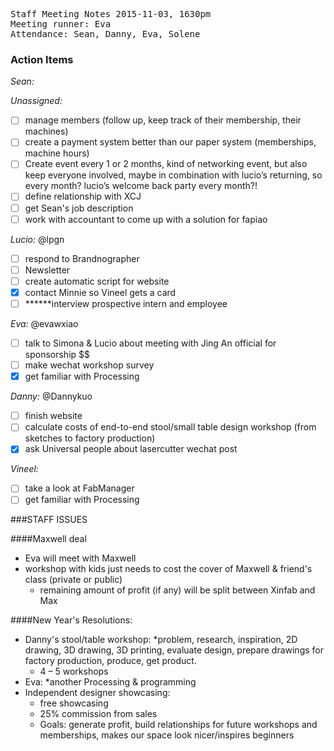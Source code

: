 <pre>
Staff Meeting Notes 2015-11-03, 1630pm
Meeting runner: Eva
Attendance: Sean, Danny, Eva, Solene
</pre>

### Action Items

*Sean:*

*Unassigned:*
- [ ] manage members (follow up, keep track of their membership, their machines)
- [ ] create a payment system better than our paper system (memberships, machine hours)
- [ ] Create event every 1 or 2 months, kind of networking event, but also keep everyone involved, maybe in combination with lucio’s returning, so every month? lucio’s welcome back party every month?!
- [ ] define relationship with XCJ
- [ ] get Sean's job description
- [ ] work with accountant to come up with a solution for fapiao

*Lucio:* @lpgn
- [ ] respond to Brandnographer
- [ ] Newsletter
- [ ] create automatic script for website
- [x] contact Minnie so Vineel gets a card
- [ ] ******interview prospective intern and employee

*Eva:* @evawxiao
- [ ] talk to Simona & Lucio about meeting with Jing An official for sponsorship $$
- [ ] make wechat workshop survey
- [x] get familiar with Processing

*Danny:* @Dannykuo
- [ ] finish website
- [ ] calculate costs of end-to-end stool/small table design workshop (from sketches to factory production)
- [x] ask Universal people about lasercutter wechat post

*Vineel:* 
- [ ] take a look at FabManager
- [ ] get familiar with Processing

###STAFF ISSUES

####Maxwell deal
* Eva will meet with Maxwell
* workshop with kids just needs to cost the cover of Maxwell & friend's class (private or public) 
  * remaining amount of profit (if any) will be split between Xinfab and Max
  
####New Year's Resolutions:
* Danny's stool/table workshop:
  *problem, research, inspiration, 2D drawing, 3D drawing, 3D printing, evaluate design, prepare drawings for factory production, produce, get product.
  * 4 – 5 workshops
* Eva:
  *another Processing & programming
* Independent designer showcasing:
  * free showcasing
  * 25% commission from sales
  * Goals: generate profit, build relationships for future workshops and memberships, makes our space look nicer/inspires beginners


